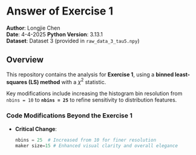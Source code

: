 # Answer of Exercise 1

**Author**: Longjie Chen  
**Date**: 4-4-2025 
**Python Version**: 3.13.1  
**Dataset**: Dataset 3 (provided in `raw_data_3_tau5.npy`)  


## Overview
This repository contains the analysis for **Exercise 1**, using a **binned least-squares (LS) method** with a $\chi^2$ statistic.

Key modifications include increasing the histogram bin resolution from `nbins = 10` to **`nbins = 25`** to refine sensitivity to distribution features.


### Code Modifications Beyond the **Exercise 1** 
- **Critical Change**:  
  ```python
  nbins = 25  # Increased from 10 for finer resolution
  maker size=15 # Enhanced visual clarity and overall elegance
